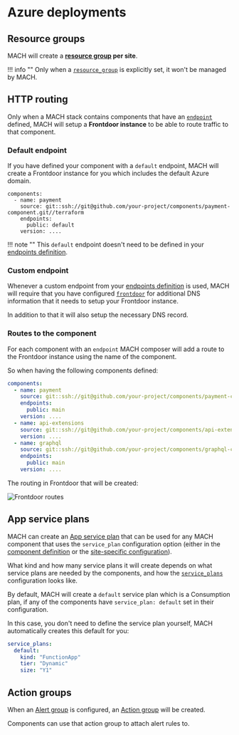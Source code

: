 # Azure deployments

## Resource groups

MACH will create a **[resource group](https://registry.terraform.io/providers/hashicorp/azurerm/latest/docs/resources/resource_group) per site**.

!!! info ""
    Only when a [`resource_group`](../../../reference/syntax/sites.md#azure) is explicitly set, it won't be managed by MACH.

## HTTP routing

Only when a MACH stack contains components that have an [`endpoint`](../../../reference/syntax/components.md) defined, MACH will setup a **Frontdoor instance** to be able to route traffic to that component.

### Default endpoint

If you have defined your component with a `default` endpoint, MACH will create a Frontdoor instance for you which includes the default Azure domain.

```
components:
  - name: payment
    source: git::ssh://git@github.com/your-project/components/payment-component.git//terraform
    endpoints:
      public: default
    version: ....
```

!!! note ""
    This `default` endpoint doesn't need to be defined in your [endpoints definition](../../../reference/syntax/sites.md#endpoints).

### Custom endpoint

Whenever a custom endpoint from your [endpoints definition](../../../reference/syntax/sites.md#endpoints) is used, MACH will require that you have configured [`frontdoor`](../../../reference/syntax/general_config.md#frontdoor) for additional DNS information that it needs to setup your Frontdoor instance.

In addition to that it will also setup the necessary DNS record.

### Routes to the component

For each component with an `endpoint` MACH composer will add a route to the Frontdoor instance using the name of the component.

So when having the following components defined:

```yaml
components:
  - name: payment
    source: git::ssh://git@github.com/your-project/components/payment-component.git//terraform
    endpoints: 
      public: main
    version: ....
  - name: api-extensions
    source: git::ssh://git@github.com/your-project/components/api-extensions-component.git//terraform
    version: ....
  - name: graphql
    source: git::ssh://git@github.com/your-project/components/graphql-component.git//terraform
    endpoints: 
      public: main
    version: ....
```

The routing in Frontdoor that will be created:

![Frontdoor routes](../../../_img/azure/frontdoor_routes.png)

## App service plans

MACH can create an [App service plan](https://registry.terraform.io/providers/hashicorp/azurerm/latest/docs/resources/app_service_plan) that can be used for any MACH component that uses the `service_plan` configuration option (either in the [component definition](../../../reference/syntax/components.md#azure) or the [site-specific configuration](../../../reference/syntax/sites.md#azure_1)).

What kind and how many service plans it will create depends on what service plans are needed by the components, and how the [`service_plans`](../../../reference/syntax/general_config.md#service_plans) configuration looks like.

By default, MACH will create a `default` service plan which is a Consumption plan, if any of the components have `service_plan: default` set in their configuration.

In this case, you don't need to define the service plan yourself, MACH automatically creates this default for you:

```yaml
service_plans:
  default:
    kind: "FunctionApp"
    tier: "Dynamic"
    size: "Y1"
```

## Action groups

When an [Alert group](../../../reference/syntax/sites.md#alert_group) is configured, an [Action group](https://registry.terraform.io/providers/hashicorp/azurerm/latest/docs/resources/monitor_action_group) will be created.

Components can use that action group to attach alert rules to.
